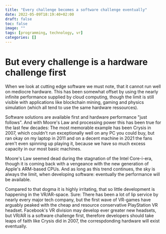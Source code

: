 ```yaml
---
title: "Every challenge becomes a software challenge eventually"
date: 2022-05-09T18:19:40+02:00
draft: false
toc: false
image: ""
tags: [programming, technology, vr]
categories: []
---
```


# But every challenge is a hardware challenge first
<!--more-->
When we look at cutting edge software we must note, that it cannot run well on mediocre hardware. This has been somewhat offset by using the nearly infinite performance supplied by cloud computing, though the limit is still visible with applications like blockchain mining, gaming and physics simulation (which all tend to use the same hardware ressources).

Software solutions are available first and hardware performance "just follows". And with Moore's Law and processing power this has been true for the last few decades: The most memorable example has been Crysis in 2007, which couldn't run exceptionally well on any PC you could buy, but ran okay on my laptop in 2011 and on a decent machine in 2021 the fans aren't even spinning up playing it, because we have so much excess capacity in our most basic machines.

Moore's Law seemed dead during the stagnation of the Intel Core-i-era, though it is coming back with a vengeance with the new generation of Apple's ARM-based CPUs. And as long as this trend continues, the sky is always the limit, when developing software: eventually the performance will be available.

Compared to that dogma it is highly irritating, that so little development is happening in the VR/AR-space. Sure: There has been a lot of lip service by nearly every major tech company, but the first wave of VR-games have arguably peaked with the cheap and resource conservative PlayStation VR headset. Facebook's VR division may develop ever greater new headsets, but VR/AR is a software challenge first, therefore developers should take leaps of faith like Crysis did in 2007, the correspdonding hardware will exist eventually.
